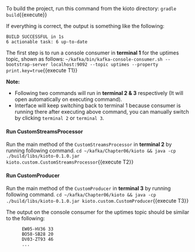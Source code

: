 To build the project, run this command from the kioto directory:
`gradle build`{{execute}} 

If everything is correct, the output is something like the following:

```
BUILD SUCCESSFUL in 1s
6 actionable task: 6 up-to-date
```


The first step is to run a console consumer in **terminal 1** for the uptimes topic, shown as follows:
`~/kafka/bin/kafka-console-consumer.sh --bootstrap-server localhost:9092 --topic uptimes --property print.key=true`{{execute T1}} 


**Note:** 
- Following two commands will run in **terminal 2 & 3** respectively (It will open automatically on executing command). 
- Interface will keep switching back to terminal 1 because consumer is running there after executing above command, you can manually switch by clicking `terminal 2` or `terminal 3`.

#### Run CustomStreamsProcessor
Run the main method of the `CustomStreamsProcessor` in **terminal 2** by running following command.
`cd ~/kafka/Chapter06/kioto && java -cp ./build/libs/kioto-0.1.0.jar kioto.custom.CustomStreamsProcessor`{{execute T2}} 

#### Run CustomProducer
Run the main method of the `CustomProducer` in **terminal 3** by running following command.
`cd ~/kafka/Chapter06/kioto && java -cp ./build/libs/kioto-0.1.0.jar kioto.custom.CustomProducer`{{execute T3}} 

The output on the console consumer for the uptimes topic should be similar to the following:

```
      EW05-HV36 33
      BO58-SB28 20
      DV03-ZT93 46
      ...
```

